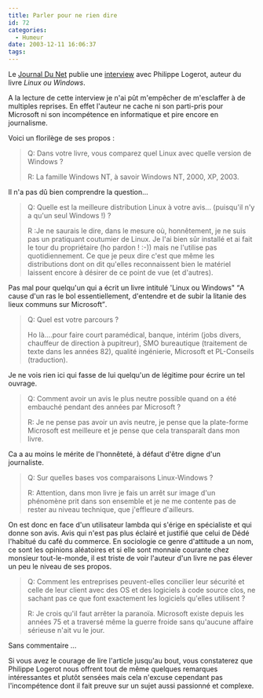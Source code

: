 ```yaml
---
title: Parler pour ne rien dire
id: 72
categories:
  - Humeur
date: 2003-12-11 16:06:37
tags:
---
```


Le [Journal Du Net](http://www.journaldunet.com/) publie une [interview](http://www.journaldunet.com/chat/retrans/031209_logerot.shtml) avec Philippe Logerot, auteur du livre _Linux ou Windows_.

A la lecture de cette interview je n'ai pût m'empêcher de m'esclaffer à de multiples reprises. En effet l'auteur ne cache ni son parti-pris pour Microsoft ni son incompétence en informatique et pire encore en journalisme.

Voici un florilège de ses propos :
 > Q: Dans votre livre, vous comparez quel Linux avec quelle version de Windows ?
> 
> R: La famille Windows NT, à savoir Windows NT, 2000, XP, 2003. 

Il n'a pas dû bien comprendre la question...
 > Q: Quelle est la meilleure distribution Linux à votre avis... (puisqu'il n'y a qu'un seul Windows !) ?
> 
> R :Je ne saurais le dire, dans le mesure où, honnêtement, je ne suis pas un pratiquant coutumier de Linux. Je l'ai bien sûr installé et ai fait le tour du propriétaire (ho pardon ! :-)) mais ne l'utilise pas quotidiennement. Ce que je peux dire c'est que même les distributions dont on dit qu'elles reconnaissent bien le matériel laissent encore à désirer de ce point de vue (et d'autres). 

Pas mal pour quelqu'un qui a écrit un livre intitulé 'Linux ou Windows" <q>A cause d'un ras le bol essentiellement, d'entendre et de subir la litanie des lieux communs sur Microsoft</q>.
 > Q: Quel est votre parcours ?
> 
> Ho là....pour faire court paramédical, banque, intérim (jobs divers, chauffeur de direction à pupitreur), SMO bureautique (traitement de texte dans les années 82), qualité ingénierie, Microsoft et PL-Conseils (traduction). 

Je ne vois rien ici qui fasse de lui quelqu'un de légitime pour écrire un tel ouvrage.
 > Q: Comment avoir un avis le plus neutre possible quand on a été embauché pendant des années par Microsoft ?
> 
> R: Je ne pense pas avoir un avis neutre, je pense que la plate-forme Microsoft est meilleure et je pense que cela transparaît dans mon livre. 

Ca a au moins le mérite de l'honnêteté, à défaut d'être digne d'un journaliste.
 > Q: Sur quelles bases vos comparaisons Linux-Windows ?
> 
> R: Attention, dans mon livre je fais un arrêt sur image d'un phénomène prit dans son ensemble et je ne me contente pas de rester au niveau technique, que j'effleure d'ailleurs. 

On est donc en face d'un utilisateur lambda qui s'érige en spécialiste et qui donne son avis. Avis qui n'est pas plus éclairé et justifié que celui de Dédé l'habitué du café du commerce. En sociologie ce genre d'attitude a un nom, ce sont les opinions aléatoires et si elle sont monnaie courante chez monsieur tout-le-monde, il est triste de voir l'auteur d'un livre ne pas élever un peu le niveau de ses propos.
 > Q: Comment les entreprises peuvent-elles concilier leur sécurité et celle de leur client avec des OS et des logiciels à code source clos, ne sachant pas ce que font exactement les logiciels qu'elles utilisent ?
> 
> R: Je crois qu'il faut arrêter la paranoïa. Microsoft existe depuis les années 75 et a traversé même la guerre froide sans qu'aucune affaire sérieuse n'ait vu le jour. 

Sans commentaire ...

Si vous avez le courage de lire l'article jusqu'au bout, vous constaterez que Philippe Logerot nous offrent tout de même quelques remarques intéressantes et plutôt sensées mais cela n'excuse cependant pas l'incompétence dont il fait preuve sur un sujet aussi passionné et complexe.
